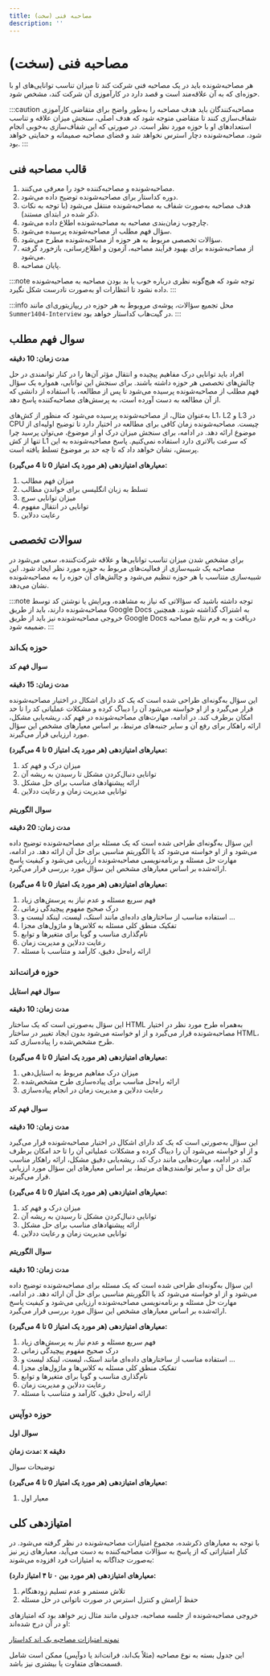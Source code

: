 ```yaml
---
title: مصاحبه فنی (سخت)
description: ''
---
```


# مصاحبه فنی (سخت)

هر مصاحبه‌شونده باید در یک مصاحبه فنی شرکت کند تا میزان تناسب توانایی‌های او با حوزه‌ای که به آن علاقه‌مند است و قصد
دارد در کارآموزی آن شرکت کند، مشخص شود.

:::caution
مصاحبه‌کنندگان باید هدف مصاحبه را به‌طور واضح برای متقاضی کارآموزی شفاف‌سازی کنند تا متقاضی متوجه شود که هدف اصلی، سنجش
میزان علاقه و تناسب استعدادهای او با حوزه مورد نظر است.
در صورتی که این شفاف‌سازی به‌خوبی انجام شود، مصاحبه‌شونده دچار استرس نخواهد شد و فضای مصاحبه صمیمانه و حمایتی خواهد بود.
:::

## قالب مصاحبه فنی

1. مصاحبه‌شونده و مصاحبه‌کننده خود را معرفی می‌کنند.
2. دوره کداستار برای مصاحبه‌شونده توضیح داده می‌شود.
3. هدف مصاحبه به‌صورت شفاف به مصاحبه‌شونده منتقل می‌شود (با توجه به نکات ذکر شده در ابتدای مستند).
4. چارچوب زمان‌بندی مصاحبه به مصاحبه‌شونده اطلاع داده می‌شود.
5. سؤال فهم مطلب از مصاحبه‌شونده پرسیده می‌شود.
6. سؤالات تخصصی مربوط به هر حوزه از مصاحبه‌شونده مطرح می‌شود.
7. از مصاحبه‌شونده برای بهبود فرآیند مصاحبه، آزمون و اطلاع‌رسانی، بازخورد گرفته می‌شود.
8. پایان مصاحبه.

:::note
توجه شود که هیچ‌گونه نظری درباره خوب یا بد بودن مصاحبه به مصاحبه‌شونده داده نشود تا انتظارات او به‌صورت نادرست شکل
نگیرد.
:::

:::info
محل تجمیع سؤالات، پوشه‌ی مروبوط به هر حوزه در ریپازیتوری‌ای مانند `Summer1404-Interview` در گیت‌هاب کداستار خواهد بود.
:::

## سوال فهم مطلب

**مدت زمان: 10 دقیقه**

افراد باید توانایی درک مفاهیم پیچیده و انتقال مؤثر آن‌ها را در کنار توانمندی در حل چالش‌های تخصصی هر حوزه داشته باشند.
برای سنجش این توانایی، همواره یک سؤال فهم مطلب از مصاحبه‌شونده پرسیده می‌شود تا پس از مطالعه، با استفاده از دانشی که از
آن مطالعه به دست آورده است، به پرسش‌های مصاحبه‌کننده پاسخ دهد.

به‌عنوان مثال، از مصاحبه‌شونده پرسیده می‌شود که منظور از کش‌های L1،
L2
و
L3
در
CPU
چیست.
مصاحبه‌شونده زمان کافی برای مطالعه در اختیار دارد تا توضیح اولیه‌ای از موضوع ارائه دهد.
در ادامه، برای سنجش میزان درک او از موضوع، می‌توان پرسید چرا تنها از کش
L1
که سرعت بالاتری دارد استفاده نمی‌کنیم.
پاسخ مصاحبه‌شونده به این پرسش، نشان خواهد داد که تا چه حد بر موضوع تسلط یافته است.

**معیارهای امتیازدهی (هر مورد یک امتیاز 0 تا 4 می‌گیرد):**

1. میزان فهم مطالب
2. تسلط به زبان انگلیسی برای خواندن مطالب
3. میزان توانایی سرچ
4. توانایی در انتقال مفهوم
5. رعایت ددلاین

## سوالات تخصصی

برای مشخص شدن میزان تناسب توانایی‌ها و علاقه شرکت‌کننده، سعی می‌شود در مصاحبه یک شبیه‌سازی از فعالیت‌های مربوط به حوزه
مورد نظر ایجاد شود.
این شبیه‌سازی متناسب با هر حوزه تنظیم می‌شود و چالش‌های آن حوزه را به مصاحبه‌شونده نشان می‌دهد.

:::note
توجه داشته باشید که سؤالاتی که نیاز به مشاهده، ویرایش یا نوشتن کد توسط مصاحبه‌شونده دارند، باید از طریق Google Docs به
اشتراک گذاشته شوند.
همچنین خروجی مصاحبه‌شونده نیز باید از طریق Google Docs دریافت و به فرم نتایج مصاحبه ضمیمه شود.
:::

### حوزه بک‌اند

#### سوال فهم کد

**مدت زمان: 15 دقیقه**

این سؤال به‌گونه‌ای طراحی شده است که یک کد دارای اشکال در اختیار مصاحبه‌شونده قرار می‌گیرد و از او خواسته می‌شود آن را
دیباگ کرده و مشکلات عملیاتی کد را تا حد امکان برطرف کند.
در ادامه، مهارت‌های مصاحبه‌شونده در فهم کد، ریشه‌یابی مشکل، ارائه راهکار برای رفع آن و سایر جنبه‌های مرتبط، بر اساس
معیارهای مشخص این سؤال مورد ارزیابی قرار می‌گیرند.

**معیارهای امتیازدهی (هر مورد یک امتیاز 0 تا 4 می‌گیرد):**

1. میزان درک و فهم کد
2. توانایی دنبال‌کردن مشکل تا رسیدن به ریشه آن
3. ارائه پیشنهادهای مناسب برای حل مشکل
4. توانایی مدیریت زمان و رعایت ددلاین

#### سوال الگوریتم

**مدت زمان: 20 دقیقه**

این سؤال به‌گونه‌ای طراحی شده است که یک مسئله برای مصاحبه‌شونده توضیح داده می‌شود و از او خواسته می‌شود کد یا الگوریتم
مناسبی برای حل آن ارائه دهد.
در ادامه، مهارت حل مسئله و برنامه‌نویسی مصاحبه‌شونده ارزیابی می‌شود و کیفیت پاسخ ارائه‌شده بر اساس معیارهای مشخص این
سؤال مورد بررسی قرار می‌گیرد.

**معیارهای امتیازدهی (هر مورد یک امتیاز 0 تا 4 می‌گیرد):**

1. فهم سریع مسئله و عدم نیاز به پرسش‌های زیاد
2. درک صحیح مفهوم پیچیدگی زمانی
3. استفاده مناسب از ساختارهای داده‌ای مانند استک، لیست، لینکد لیست و ...
4. تفکیک منطق کلی مسئله به کلاس‌ها و ماژول‌های مجزا
5. نام‌گذاری مناسب و گویا برای متغیرها و توابع
6. رعایت ددلاین و مدیریت زمان
7. ارائه راه‌حل دقیق، کارآمد و متناسب با مسئله

### حوزه فرانت‌اند

#### سوال فهم استایل

**مدت زمان: 10 دقیقه**

این سؤال به‌صورتی است که یک ساختار
HTML
به‌همراه طرح مورد نظر در اختیار مصاحبه‌شونده قرار می‌گیرد و از او خواسته می‌شود بدون ایجاد تغییر در ساختار
HTML،
طرح مشخص‌شده را پیاده‌سازی کند.

**معیارهای امتیازدهی (هر مورد یک امتیاز 0 تا 4 می‌گیرد):**

1. میزان درک مفاهیم مربوط به استایل‌دهی
2. ارائه راه‌حل مناسب برای پیاده‌سازی طرح مشخص‌شده
3. رعایت ددلاین و مدیریت زمان در انجام پیاده‌سازی

#### سوال فهم کد

**مدت زمان: 10 دقیقه**

این سؤال به‌صورتی است که یک کد دارای اشکال در اختیار مصاحبه‌شونده قرار می‌گیرد و از او خواسته می‌شود آن را دیباگ کرده و
مشکلات عملیاتی آن را تا حد امکان برطرف کند.
در ادامه، مهارت‌هایی مانند درک کد، ریشه‌یابی دقیق مشکل، ارائه راهکار مناسب برای حل آن و سایر توانمندی‌های مرتبط، بر اساس
معیارهای این سؤال مورد ارزیابی قرار می‌گیرند.

**معیارهای امتیازدهی (هر مورد یک امتیاز 0 تا 4 می‌گیرد):**

1. میزان درک و فهم کد
2. توانایی دنبال‌کردن مشکل تا رسیدن به ریشه آن
3. ارائه پیشنهادهای مناسب برای حل مشکل
4. توانایی مدیریت زمان و رعایت ددلاین

#### سوال الگوریتم

**مدت زمان: 10 دقیقه**

این سؤال به‌گونه‌ای طراحی شده است که یک مسئله برای مصاحبه‌شونده توضیح داده می‌شود و از او خواسته می‌شود کد یا الگوریتم
مناسبی برای حل آن ارائه دهد.
در ادامه، مهارت حل مسئله و برنامه‌نویسی مصاحبه‌شونده ارزیابی می‌شود و کیفیت پاسخ ارائه‌شده بر اساس معیارهای مشخص این
سؤال مورد بررسی قرار می‌گیرد.

**معیارهای امتیازدهی (هر مورد یک امتیاز 0 تا 4 می‌گیرد):**

1. فهم سریع مسئله و عدم نیاز به پرسش‌های زیاد
2. درک صحیح مفهوم پیچیدگی زمانی
3. استفاده مناسب از ساختارهای داده‌ای مانند استک، لیست، لینکد لیست و ...
4. تفکیک منطق کلی مسئله به کلاس‌ها و ماژول‌های مجزا
5. نام‌گذاری مناسب و گویا برای متغیرها و توابع
6. رعایت ددلاین و مدیریت زمان
7. ارائه راه‌حل دقیق، کارآمد و متناسب با مسئله

### حوزه دوآپس

#### سوال اول

**مدت زمان: x دقیقه**

توضیحات سوال

**معیارهای امتیازدهی (هر مورد یک امتیاز 0 تا 4 می‌گیرد):**

1. معیار اول

## امتیازدهی کلی

با توجه به معیارهای ذکرشده، مجموع امتیازات مصاحبه‌شونده در نظر گرفته می‌شود.
در کنار امتیازاتی که از پاسخ به سؤالات مصاحبه‌کننده به دست می‌آید، معیارهای زیر نیز به‌صورت جداگانه به امتیازات فرد
افزوده می‌شوند:

**معیارهای امتیازدهی (هر مورد بین ۰ تا ۴ امتیاز دارد):**

1. تلاش مستمر و عدم تسلیم زودهنگام
2. حفظ آرامش و کنترل استرس در صورت ناتوانی در حل مسئله

خروجی مصاحبه‌شونده از جلسه مصاحبه، جدولی مانند مثال زیر خواهد بود که امتیازهای او در آن درج شده‌اند:

[نمونه امتیازات مصاحبه بک اند کداستار](https://docs.google.com/spreadsheets/d/1DC33YTGDAvoRisPF1cZlm8vBXoMJhUL8J3VECj4Ic6g/edit?usp=sharing)

این جدول بسته به نوع مصاحبه (مثلاً بک‌اند، فرانت‌اند یا دوآپس) ممکن است شامل قسمت‌های متفاوت یا بیشتری نیز باشد.
